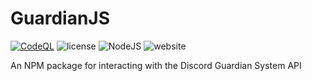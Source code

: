 # GuardianJS
[![CodeQL](https://github.com/Discord-Guardian-System/GuardianJS/actions/workflows/codeql-analysis.yml/badge.svg)](https://github.com/Discord-Guardian-System/GuardianJS/actions/workflows/codeql-analysis.yml)
![license](https://img.shields.io/badge/License-MIT-green)
![NodeJS](https://img.shields.io/badge/NodeJS-v13.x-green)
![website](https://img.shields.io/badge/Site-https%3A%2F%2Fguardiansystem.xyz-yellow)

An NPM package for interacting with the Discord Guardian System API

